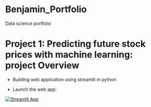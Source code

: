 # Benjamin_Portfolio
Data science portfolio

# Project 1: Predicting future stock prices with machine learning: project Overview
* Building web application using streamlit in python

* Launch the web app:

[![Streamlit App](https://static.streamlit.io/badges/streamlit_badge_black_white.svg)](https://share.streamlit.io/benjaminlw1/benjamin_portfolio/main/Stocks_Market.py)
